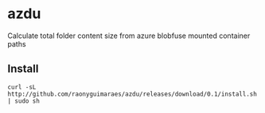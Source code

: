 # azdu
Calculate total folder content size from azure blobfuse mounted container paths
## Install
```
curl -sL http://github.com/raonyguimaraes/azdu/releases/download/0.1/install.sh | sudo sh
```
